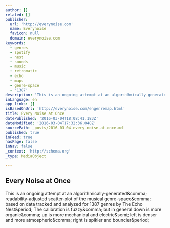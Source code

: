 ```yaml
---
author: []
related: []
publisher:
  url: 'http://everynoise.com'
  name: Everynoise
  favicon: null
  domain: everynoise.com
keywords:
  - genres
  - spotify
  - nest
  - sounds
  - music
  - retromatic
  - echo
  - maps
  - genre-space
  - '1387'
description: 'This is an ongoing attempt at an algorithmically-generated, readability-adjusted scatter-plot of the musical genre-space, based on data tracked and analyzed for 1387 genres by The Echo Nest. The calibration is fuzzy, but in general down is more organic, up is more mechanical and electric; left is denser and more atmospheric, right is spikier and bouncier.'
inLanguage: en
app_links: []
isBasedOnUrl: 'http://everynoise.com/engenremap.html'
title: Every Noise at Once
datePublished: '2016-03-04T18:08:41.183Z'
dateModified: '2016-03-04T17:32:36.048Z'
sourcePath: _posts/2016-03-04-every-noise-at-once.md
published: true
inFeed: true
hasPage: false
inNav: false
_context: 'http://schema.org'
_type: MediaObject

---
```

<article style=""><h1>Every Noise at Once</h1><p>This is an ongoing attempt at an algorithmically-generated&amp;comma; readability-adjusted scatter-plot of the musical genre-space&amp;comma; based on data tracked and analyzed for 1387 genres by The Echo Nest&amp;period; The calibration is fuzzy&amp;comma; but in general down is more organic&amp;comma; up is more mechanical and electric&amp;semi; left is denser and more atmospheric&amp;comma; right is spikier and bouncier&amp;period;</p></article>